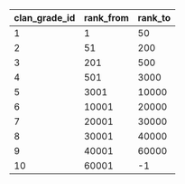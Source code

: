 |clan_grade_id|rank_from|rank_to|
| --- | --- | --- |
|1|1|50|
|2|51|200|
|3|201|500|
|4|501|3000|
|5|3001|10000|
|6|10001|20000|
|7|20001|30000|
|8|30001|40000|
|9|40001|60000|
|10|60001|-1|